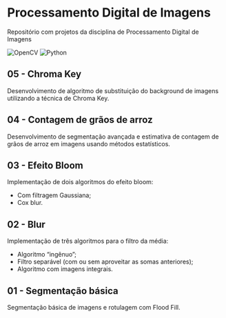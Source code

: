 # Processamento Digital de Imagens
Repositório com projetos da disciplina de Processamento Digital de Imagens

![OpenCV](https://img.shields.io/badge/opencv-%23white.svg?style=for-the-badge&logo=opencv&logoColor=white)
![Python](https://img.shields.io/badge/python-3670A0?style=for-the-badge&logo=python&logoColor=ffdd54)

## 05 - Chroma Key
Desenvolvimento de algoritmo de substituição do background de imagens utilizando a técnica de Chroma Key.

## 04 - Contagem de grãos de arroz
Desenvolvimento de segmentação avançada e estimativa de contagem de grãos de arroz em imagens usando métodos estatísticos.

## 03 - Efeito Bloom
Implementação de dois algoritmos do efeito bloom:
- Com filtragem Gaussiana;
- Cox blur.

## 02 - Blur
Implementação de três algoritmos para o filtro da média:
- Algoritmo “ingênuo”;
- Filtro separável (com ou sem aproveitar as somas anteriores);
- Algoritmo com imagens integrais.

## 01 - Segmentação básica
Segmentação básica de imagens e rotulagem com Flood Fill.
